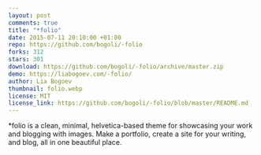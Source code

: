 ```yaml
---
layout: post
comments: true
title: "*folio"
date: 2015-07-11 20:10:00 +01:00
repo: https://github.com/bogoli/-folio
forks: 312
stars: 301
download: https://github.com/bogoli/-folio/archive/master.zip
demo: https://liabogoev.com/-folio/
author: Lia Bogoev
thumbnail: folio.webp
license: MIT
license_link: https://github.com/bogoli/-folio/blob/master/README.md
---
```


*folio is a clean, minimal, helvetica-based theme for showcasing your work and blogging with images. Make a portfolio, create a site for your writing, and blog, all in one beautiful place.

